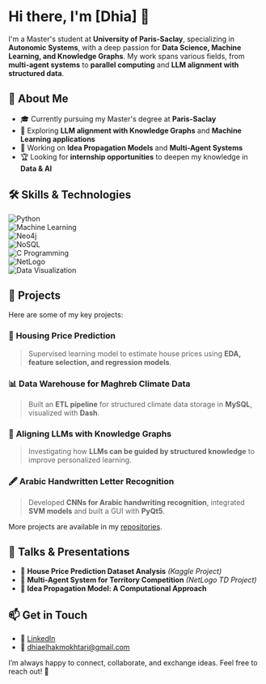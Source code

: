 # Hi there, I'm [Dhia] 👋  

I'm a Master's student at **University of Paris-Saclay**, specializing in **Autonomic Systems**, with a deep passion for **Data Science, Machine Learning, and Knowledge Graphs**. My work spans various fields, from **multi-agent systems** to **parallel computing** and **LLM alignment with structured data**.  

## 🚀 About Me  

- 🎓 Currently pursuing my Master's degree at **Paris-Saclay**  
- 🔬 Exploring **LLM alignment with Knowledge Graphs** and **Machine Learning applications**  
- 🔭 Working on **Idea Propagation Models** and **Multi-Agent Systems**  
- 🏆 Looking for **internship opportunities** to deepen my knowledge in **Data & AI**  

## 🛠 Skills & Technologies  

![Python](https://img.shields.io/badge/Python-3670A0?style=for-the-badge&logo=python&logoColor=ffdd54)  
![Machine Learning](https://img.shields.io/badge/Machine%20Learning-%23FF6F00.svg?style=for-the-badge&logo=scikit-learn&logoColor=white)  
![Neo4j](https://img.shields.io/badge/Neo4j-008CC1?style=for-the-badge&logo=neo4j&logoColor=white)  
![NoSQL](https://img.shields.io/badge/NoSQL-%2300C853.svg?style=for-the-badge&logo=mongodb&logoColor=white)  
![C Programming](https://img.shields.io/badge/C-00599C?style=for-the-badge&logo=c&logoColor=white)  
![NetLogo](https://img.shields.io/badge/NetLogo-FF5733?style=for-the-badge)  
![Data Visualization](https://img.shields.io/badge/Data%20Visualization-%23FF4081.svg?style=for-the-badge&logo=tableau&logoColor=white)  

## 📌 Projects  

Here are some of my key projects:  

### 🏡 **Housing Price Prediction**  
> Supervised learning model to estimate house prices using **EDA, feature selection, and regression models**.  

### 📊 **Data Warehouse for Maghreb Climate Data**  
> Built an **ETL pipeline** for structured climate data storage in **MySQL**, visualized with **Dash**.  

### 🧠 **Aligning LLMs with Knowledge Graphs**  
> Investigating how **LLMs can be guided by structured knowledge** to improve personalized learning.  

### 🖋 **Arabic Handwritten Letter Recognition**  
> Developed **CNNs for Arabic handwriting recognition**, integrated **SVM models** and built a GUI with **PyQt5**.  

More projects are available in my [repositories](https://github.com/dhiaelhakmokhtari).  

## 🎤 Talks & Presentations  

- 📌 **House Price Prediction Dataset Analysis** *(Kaggle Project)*  
- 📌 **Multi-Agent System for Territory Competition** *(NetLogo TD Project)*  
- 📌 **Idea Propagation Model: A Computational Approach**  

## 📫 Get in Touch  

- 💼 [LinkedIn](https://www.linkedin.com/in/dhia-mokhtari/)  
- 📧 dhiaelhakmokhtari@gmail.com  

I’m always happy to connect, collaborate, and exchange ideas. Feel free to reach out! 🚀  


<!---
dhiaelhakmokhtari/dhiaelhakmokhtari is a ✨ special ✨ repository because its `README.md` (this file) appears on your GitHub profile.
You can click the Preview link to take a look at your changes.
--->
